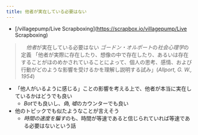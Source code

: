 ```yaml
---
title: 他者が実在している必要はない
---
```


* \[/villagepump/Live Scrapboxing\](https://scrapbox.io/villagepump/Live Scrapboxing)

 > 
 > 　*他者*が実在している必要はない
 > *ゴードン・オルポート*の*社会心理学*の定義
 > 「他者が実際に存在したり、想像の中で存在したり、あるいは存在することがほのめかされていることによって、個人の思考、感情、および行動がどのような影響を受けるかを理解し説明する試み」(*Allport, G. W., 1954*)

* 「他人がいるように感じる」ことの影響を考える上で、他者が本当に実在しているかはどうでも良い
  * *Bot*でも良いし、*偽*, *嘘*のカウンターでも良い
* 他のトピックでも似たようなことが言えそう
  * *時間の速度を騙す*のも、時間が等速であると信じられていれば等速である必要はないという話
